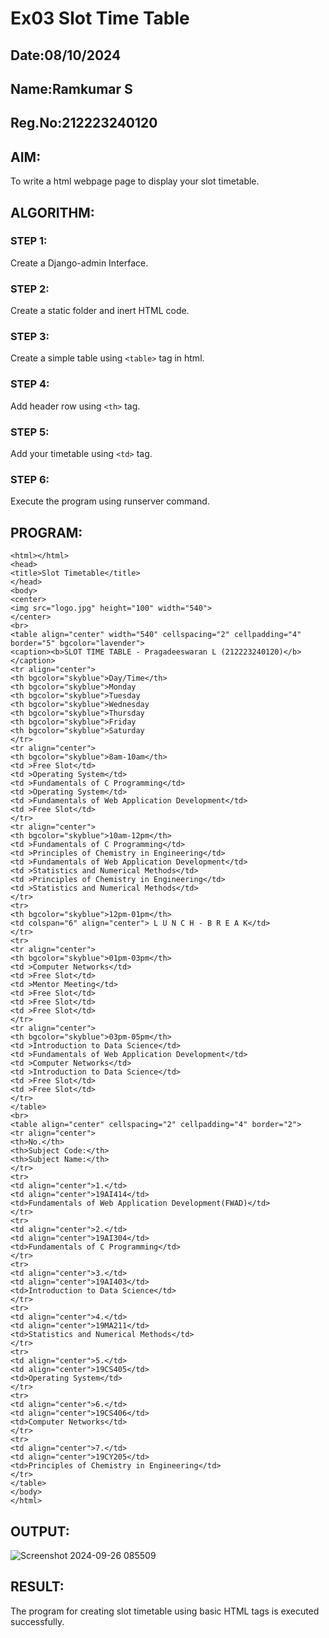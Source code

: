 # Ex03 Slot Time Table
## Date:08/10/2024
## Name:Ramkumar S
## Reg.No:212223240120

## AIM:
To write a html webpage page to display your slot timetable.

## ALGORITHM:
### STEP 1:
Create a Django-admin Interface.

### STEP 2:
Create a static folder and inert HTML code.

### STEP 3:
Create a simple table using ```<table>``` tag in html.

### STEP 4:
Add header row using ```<th>``` tag.

### STEP 5:
Add your timetable using ```<td>``` tag.

### STEP 6:
Execute the program using runserver command.

## PROGRAM:
```
<html></html>
<head>
<title>Slot Timetable</title>
</head>
<body>
<center>
<img src="logo.jpg" height="100" width="540">
</center>
<br>
<table align="center" width="540" cellspacing="2" cellpadding="4" border="5" bgcolor="lavender">
<caption><b>SLOT TIME TABLE - Pragadeeswaran L (212223240120)</b></caption>
<tr align="center">
<th bgcolor="skyblue">Day/Time</th>
<th bgcolor="skyblue">Monday
<th bgcolor="skyblue">Tuesday
<th bgcolor="skyblue">Wednesday
<th bgcolor="skyblue">Thursday
<th bgcolor="skyblue">Friday
<th bgcolor="skyblue">Saturday
</tr>
<tr align="center">
<th bgcolor="skyblue">8am-10am</th>
<td >Free Slot</td>
<td >Operating System</td>
<td >Fundamentals of C Programming</td>
<td >Operating System</td>
<td >Fundamentals of Web Application Development</td>
<td >Free Slot</td>
</tr>
<tr align="center">
<th bgcolor="skyblue">10am-12pm</th>
<td >Fundamentals of C Programming</td>
<td >Principles of Chemistry in Engineering</td>
<td >Fundamentals of Web Application Development</td>
<td >Statistics and Numerical Methods</td>
<td >Principles of Chemistry in Engineering</td>
<td >Statistics and Numerical Methods</td>
</tr>
<tr>
<th bgcolor="skyblue">12pm-01pm</th>
<td colspan="6" align="center"> L U N C H - B R E A K</td>
</tr>
<tr>
<tr align="center">
<th bgcolor="skyblue">01pm-03pm</th>
<td >Computer Networks</td>
<td >Free Slot</td>
<td >Mentor Meeting</td>
<td >Free Slot</td>
<td >Free Slot</td>
<td >Free Slot</td>
</tr>
<tr align="center">
<th bgcolor="skyblue">03pm-05pm</th>
<td >Introduction to Data Science</td>
<td >Fundamentals of Web Application Development</td>
<td >Computer Networks</td>
<td >Introduction to Data Science</td>
<td >Free Slot</td>
<td >Free Slot</td>
</tr>
</table>
<br>
<table align="center" cellspacing="2" cellpadding="4" border="2">
<tr align="center">
<th>No.</th>
<th>Subject Code:</th>
<th>Subject Name:</th>
</tr>
<tr>
<td align="center">1.</td>
<td align="center">19AI414</td>
<td>Fundamentals of Web Application Development(FWAD)</td>
</tr>
<tr>
<td align="center">2.</td>
<td align="center">19AI304</td>
<td>Fundamentals of C Programming</td>
</tr>
<tr>
<td align="center">3.</td>
<td align="center">19AI403</td>
<td>Introduction to Data Science</td>
</tr>
<tr>
<td align="center">4.</td>
<td align="center">19MA211</td>
<td>Statistics and Numerical Methods</td>
</tr>
<tr>
<td align="center">5.</td>
<td align="center">19CS405</td>
<td>Operating System</td>
</tr>
<tr>
<td align="center">6.</td>
<td align="center">19CS406</td>
<td>Computer Networks</td>
</tr>
<tr>
<td align="center">7.</td>
<td align="center">19CY205</td>
<td>Principles of Chemistry in Engineering</td>
</tr>
</table>
</body>
</html>
```


## OUTPUT:
![Screenshot 2024-09-26 085509](https://github.com/user-attachments/assets/b74af89f-a1d6-4166-91b7-37606dff75d2)

## RESULT:
The program for creating slot timetable using basic HTML tags is executed successfully.
